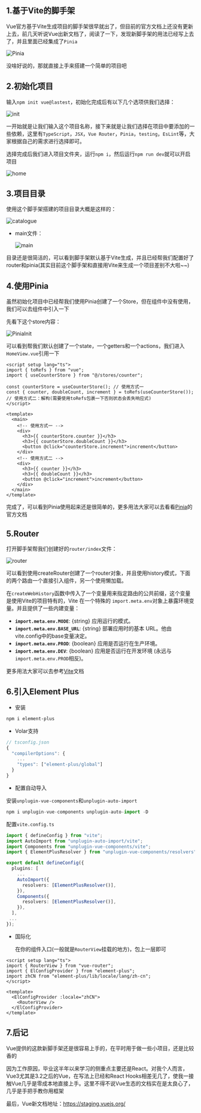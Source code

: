 ## 1.基于Vite的脚手架

Vue官方基于Vite生成项目的脚手架很早就出了，但目前的官方文档上还没有更新上去，前几天听说Vue出新文档了，阅读了一下，发现新脚手架的用法已经写上去了，并且里面已经集成了`Pinia`

![Pinia](.\assets\create.png)

没啥好说的，那就直接上手来搭建一个简单的项目吧

## 2.初始化项目

输入`npm init vue@lastest`，初始化完成后有以下几个选项供我们选择：

![init](.\assets\init.png)

一开始就是让我们输入这个项目名称，接下来就是让我们选择在项目中要添加的一些依赖，这里有`TypeScript`，`JSX`，`Vue Router`，`Pinia`，`testing`，`EsLint`等，大家根据自己的需求进行选择即可。

选择完成后我们进入项目文件夹，运行`npm i`，然后运行`npm run dev`就可以开启项目

![home](.\assets\home.png)

## 3.项目目录

使用这个脚手架搭建的项目目录大概是这样的：

![catalogue](.\assets\catalogue.png)

- main文件：

  ![main](assets/main.png)

目录还是很简洁的，可以看到脚手架默认基于Vite生成，并且已经帮我们配置好了router和pinia(其实目前这个脚手架和直接用Vite来生成一个项目差别不大啦~~)

## 4.使用Pinia

虽然初始化项目中已经帮我们使用Pinia创建了一个Store，但在组件中没有使用，我们可以去组件中引入一下

先看下这个store内容：

![PiniaInit](assets/piniaInit.png)

可以看到帮我们默认创建了一个state，一个getters和一个actions，我们进入`HomeView.vue`引用一下

```vue
<script setup lang="ts">
import { toRefs } from "vue";
import { useCounterStore } from "@/stores/counter";

const counterStore = useCounterStore(); // 使用方式一
const { counter, doubleCount, increment } = toRefs(useCounterStore()); // 使用方式二：解构(需要使用toRefs包裹一下否则状态会丢失响应式)
</script>

<template>
  <main>
    <!-- 使用方式一 -->
    <div>
      <h3>{{ counterStore.counter }}</h3>
      <h3>{{ counterStore.doubleCount }}</h3>
      <button @click="counterStore.increment">increment</button>
    </div>
    <!-- 使用方式二 -->
    <div>
      <h3>{{ counter }}</h3>
      <h3>{{ doubleCount }}</h3>
      <button @click="increment">increment</button>
    </div>
  </main>
</template>
```

完成了，可以看到Pinia使用起来还是很简单的，更多用法大家可以去看看[Pinia](https://pinia.vuejs.org/)的官方文档

## 5.Router

打开脚手架帮我们创建好的`router/index`文件：

![router](assets/router.png)

可以看到使用createRouter创建了一个router对象，并且使用history模式，下面的两个路由一个直接引入组件，另一个使用懒加载。

在`createWebHistory`函数中传入了一个变量用来指定路由的公共前缀，这个变量是使用Vite的项目特有的，Vite 在一个特殊的 `import.meta.env`对象上暴露环境变量。并且提供了一些内建变量：

- **`import.meta.env.MODE`**: {string} 应用运行的模式。
- **`import.meta.env.BASE_URL`**: {string} 部署应用时的基本 URL。他由vite.config中的base变量决定。
- **`import.meta.env.PROD`**: {boolean} 应用是否运行在生产环境。
- **`import.meta.env.DEV`**: {boolean} 应用是否运行在开发环境 (永远与 `import.meta.env.PROD`相反)。

更多用法大家可以去参考[Vite](https://vitejs.cn/guide/env-and-mode.html)文档

## 6.引入Element Plus

- 安装

```bash
npm i element-plus
```

- Volar支持

```typescript
// tsconfig.json
{
  "compilerOptions": {
    ...
    "types": ["element-plus/global"]
  }
}
```

- 配置自动导入

安装`unplugin-vue-components`和`unplugin-auto-import`

```typescript
npm i unplugin-vue-components unplugin-auto-import -D
```

配置`vite.config.ts`

```typescript
import { defineConfig } from "vite";
import AutoImport from "unplugin-auto-import/vite";
import Components from "unplugin-vue-components/vite";
import { ElementPlusResolver } from "unplugin-vue-components/resolvers";

export default defineConfig({
  plugins: [
    ...
    AutoImport({
      resolvers: [ElementPlusResolver()],
    }),
    Components({
      resolvers: [ElementPlusResolver()],
    }),
  ],
 ...
});

```

- 国际化

  在你的组件入口(一般就是`RouterView`挂载的地方)，包上一层即可

```vue
<script setup lang="ts">
import { RouterView } from "vue-router";
import { ElConfigProvider } from "element-plus";
import zhCN from "element-plus/lib/locale/lang/zh-cn";
</script>

<template>
  <ElConfigProvider :locale="zhCN">
    <RouterView />
  </ElConfigProvider>
</template>
```

## 7.后记

Vue提供的这款新脚手架还是很容易上手的，在平时用于做一些小项目，还是比较香的

因为工作原因，毕业这半年以来学习的侧重点主要还是React。对我个人而言，Vue3尤其是3.2之后的Vue，在写法上已经和React Hooks相差无几了，使我一接触Vue几乎是零成本地直接上手。这里不得不说Vue生态的文档实在是太良心了，几乎是手把手教你用框架

最后，Vue新文档地址：https://staging.vuejs.org/